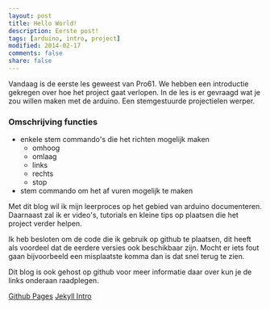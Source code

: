 ```yaml
---
layout: post
title: Hello World!
description: Eerste post!
tags: [arduino, intro, project]
modified: 2014-02-17
comments: false
share: false
---
```


Vandaag is de eerste les geweest van Pro61. We hebben een introductie gekregen over hoe het project gaat verlopen. 
In de les is er gevraagd wat je zou willen maken met de arduino. 
Een stemgestuurde projectielen werper. 

### Omschrijving functies
* enkele stem commando's die het richten mogelijk maken
    * omhoog
    * omlaag
    * links
    * rechts
    * stop
*  stem commando om het af vuren mogelijk te maken



Met dit blog wil ik mijn leerproces op het gebied van arduino documenteren. Daarnaast zal ik er video's, tutorials en kleine tips op plaatsen die het project verder helpen.

Ik heb besloten om de code die ik gebruik op github te plaatsen, dit heeft als voordeel dat de eerdere versies ook beschikbaar zijn. Mocht er iets fout gaan bijvoorbeeld een misplaatste komma dan is dat snel terug te zien. 

Dit blog is ook gehost op github voor meer informatie daar over kun je de links onderaan raadplegen.

[Github Pages](http://24ways.org/2013/get-started-with-github-pages/) 
[Jekyll Intro](https://www.youtube.com/watch?v=T6jKLsxbFg4)
